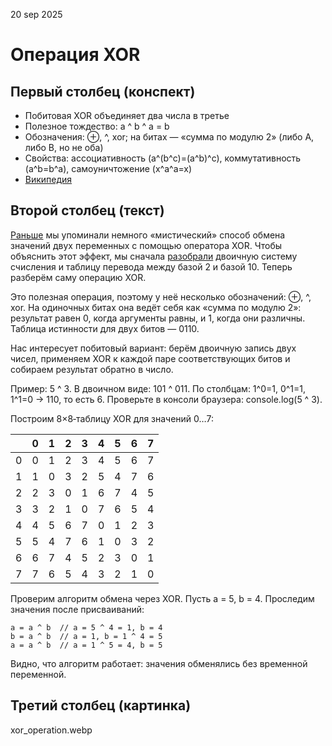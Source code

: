 20 sep 2025
# Операция XOR

## Первый столбец (конспект)
* Побитовая XOR объединяет два числа в третье
* Полезное тождество: a ^ b ^ a = b
* Обозначения: ⊕, ^, xor; на битах — «сумма по модулю 2» (либо A, либо B, но не оба)
* Свойства: ассоциативность (a^(b^c)=(a^b)^c), коммутативность (a^b=b^a), самоуничтожение (x^a^a=x)
* [Википедия](https://ru.wikipedia.org/wiki/XOR)

## Второй столбец (текст)

[Раньше](https://am-lang.web.app/ru/small_etudes/swap-simulator) мы упоминали немного «мистический» способ обмена значений двух переменных с помощью оператора XOR. Чтобы объяснить этот эффект, мы сначала [разобрали](https://am-lang.web.app/ru/small_etudes/binary-base-2) двоичную систему счисления и таблицу перевода между базой 2 и базой 10. Теперь разберём саму операцию XOR.

Это полезная операция, поэтому у неё несколько обозначений: ⊕, ^, xor. На одиночных битах она ведёт себя как «сумма по модулю 2»: результат равен 0, когда аргументы равны, и 1, когда они различны. Таблица истинности для двух битов — 0110.

Нас интересует побитовый вариант: берём двоичную запись двух чисел, применяем XOR к каждой паре соответствующих битов и собираем результат обратно в число.

Пример: 5 ^ 3. В двоичном виде: 101 ^ 011. По столбцам: 1^0=1, 0^1=1, 1^1=0 → 110, то есть 6. Проверьте в консоли браузера: console.log(5 ^ 3).

Построим 8×8‑таблицу XOR для значений 0…7:

|   | 0 | 1 | 2 | 3 | 4 | 5 | 6 | 7 |
|---|---|---|---|---|---|---|---|---|
| 0 | 0 | 1 | 2 | 3 | 4 | 5 | 6 | 7 |
| 1 | 1 | 0 | 3 | 2 | 5 | 4 | 7 | 6 |
| 2 | 2 | 3 | 0 | 1 | 6 | 7 | 4 | 5 |
| 3 | 3 | 2 | 1 | 0 | 7 | 6 | 5 | 4 |
| 4 | 4 | 5 | 6 | 7 | 0 | 1 | 2 | 3 |
| 5 | 5 | 4 | 7 | 6 | 1 | 0 | 3 | 2 |
| 6 | 6 | 7 | 4 | 5 | 2 | 3 | 0 | 1 |
| 7 | 7 | 6 | 5 | 4 | 3 | 2 | 1 | 0 |

Проверим алгоритм обмена через XOR. Пусть a = 5, b = 4. Проследим значения после присваиваний:

```
a = a ^ b  // a = 5 ^ 4 = 1, b = 4
b = a ^ b  // a = 1, b = 1 ^ 4 = 5
a = a ^ b  // a = 1 ^ 5 = 4, b = 5
```

Видно, что алгоритм работает: значения обменялись без временной переменной.

## Третий столбец (картинка)
xor_operation.webp
